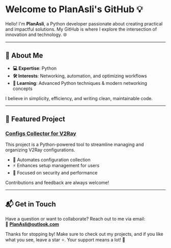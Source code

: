 # Welcome to PlanAsli's GitHub 💡  

Hello! I'm **PlanAsli**, a Python developer passionate about creating practical and impactful solutions. My GitHub is where I explore the intersection of innovation and technology. 🌐  

---  

## 🔧 About Me  
- **💻 Expertise**: Python  
- **🛠️ Interests**: Networking, automation, and optimizing workflows  
- **🌱 Learning**: Advanced Python techniques & modern networking concepts  

I believe in simplicity, efficiency, and writing clean, maintainable code.  

---  

## 🚀 Featured Project  

### [Configs Collector for V2Ray](https://github.com/PlanAsli/configs-collector-v2ray)  

This project is a Python-powered tool to streamline managing and organizing V2Ray configurations.  

- 🔄 Automates configuration collection  
- ⚡ Enhances setup management for users  
- 🔐 Focused on security and performance  

Contributions and feedback are always welcome!  

---  

## 📬 Get in Touch  

Have a question or want to collaborate? Reach out to me via email:  
📧 **PlanAsli@outlook.com**  

Thanks for stopping by! Make sure to check out my projects, and if you like what you see, leave a star ⭐. Your support means a lot! 🙌  
